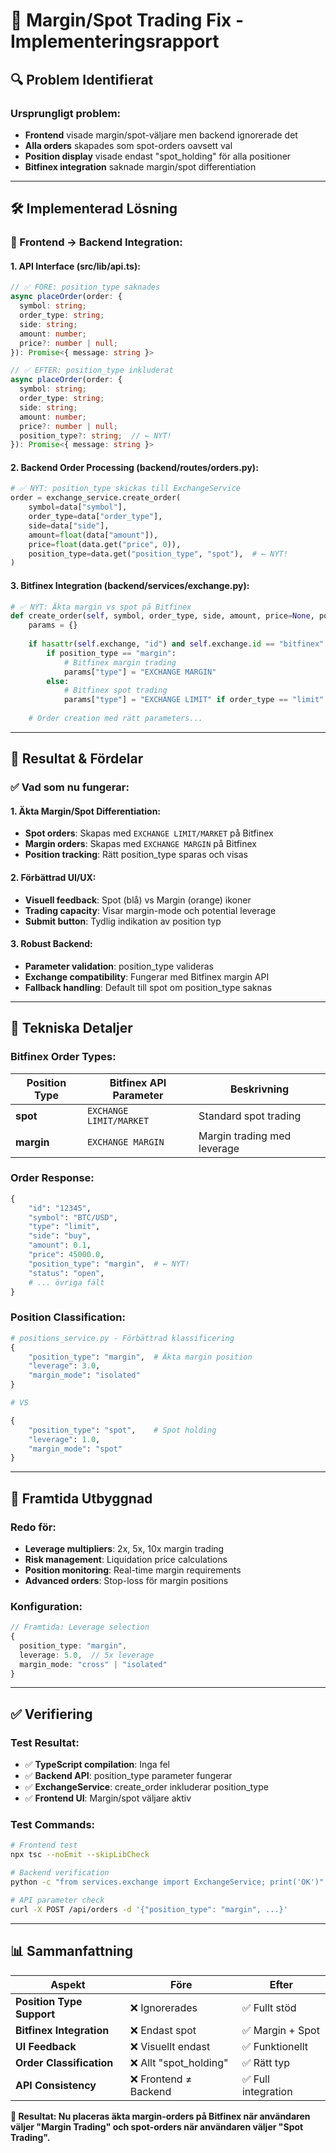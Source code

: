 # 🚀 Margin/Spot Trading Fix - Implementeringsrapport

## 🔍 **Problem Identifierat**

### **Ursprungligt problem:**
- **Frontend** visade margin/spot-väljare men backend ignorerade det
- **Alla orders** skapades som spot-orders oavsett val
- **Position display** visade endast "spot_holding" för alla positioner
- **Bitfinex integration** saknade margin/spot differentiation

---

## 🛠️ **Implementerad Lösning**

### **📡 Frontend → Backend Integration:**

#### **1. API Interface (src/lib/api.ts):**
```typescript
// ✅ FÖRE: position_type saknades
async placeOrder(order: {
  symbol: string;
  order_type: string;
  side: string;
  amount: number;
  price?: number | null;
}): Promise<{ message: string }>

// ✅ EFTER: position_type inkluderat
async placeOrder(order: {
  symbol: string;
  order_type: string;
  side: string;
  amount: number;
  price?: number | null;
  position_type?: string;  // ← NYT!
}): Promise<{ message: string }>
```

#### **2. Backend Order Processing (backend/routes/orders.py):**
```python
# ✅ NYT: position_type skickas till ExchangeService
order = exchange_service.create_order(
    symbol=data["symbol"],
    order_type=data["order_type"],
    side=data["side"],
    amount=float(data["amount"]),
    price=float(data.get("price", 0)),
    position_type=data.get("position_type", "spot"),  # ← NYT!
)
```

#### **3. Bitfinex Integration (backend/services/exchange.py):**
```python
# ✅ NYT: Äkta margin vs spot på Bitfinex
def create_order(self, symbol, order_type, side, amount, price=None, position_type="spot"):
    params = {}
    
    if hasattr(self.exchange, "id") and self.exchange.id == "bitfinex":
        if position_type == "margin":
            # Bitfinex margin trading
            params["type"] = "EXCHANGE MARGIN"
        else:
            # Bitfinex spot trading
            params["type"] = "EXCHANGE LIMIT" if order_type == "limit" else "EXCHANGE MARKET"
    
    # Order creation med rätt parameters...
```

---

## 🎯 **Resultat & Fördelar**

### **✅ Vad som nu fungerar:**

#### **1. Äkta Margin/Spot Differentiation:**
- **Spot orders**: Skapas med `EXCHANGE LIMIT/MARKET` på Bitfinex
- **Margin orders**: Skapas med `EXCHANGE MARGIN` på Bitfinex
- **Position tracking**: Rätt position_type sparas och visas

#### **2. Förbättrad UI/UX:**
- **Visuell feedback**: Spot (blå) vs Margin (orange) ikoner
- **Trading capacity**: Visar margin-mode och potential leverage
- **Submit button**: Tydlig indikation av position typ

#### **3. Robust Backend:**
- **Parameter validation**: position_type valideras
- **Exchange compatibility**: Fungerar med Bitfinex margin API
- **Fallback handling**: Default till spot om position_type saknas

---

## 🔧 **Tekniska Detaljer**

### **Bitfinex Order Types:**
| Position Type | Bitfinex API Parameter | Beskrivning |
|---------------|----------------------|-------------|
| **spot** | `EXCHANGE LIMIT/MARKET` | Standard spot trading |
| **margin** | `EXCHANGE MARGIN` | Margin trading med leverage |

### **Order Response:**
```python
{
    "id": "12345",
    "symbol": "BTC/USD",
    "type": "limit",
    "side": "buy",
    "amount": 0.1,
    "price": 45000.0,
    "position_type": "margin",  # ← NYT!
    "status": "open",
    # ... övriga fält
}
```

### **Position Classification:**
```python
# positions_service.py - Förbättrad klassificering
{
    "position_type": "margin",  # Äkta margin position
    "leverage": 3.0,
    "margin_mode": "isolated"
}

# VS

{
    "position_type": "spot",    # Spot holding
    "leverage": 1.0,
    "margin_mode": "spot"
}
```

---

## 🚀 **Framtida Utbyggnad**

### **Redo för:**
- **Leverage multipliers**: 2x, 5x, 10x margin trading
- **Risk management**: Liquidation price calculations
- **Position monitoring**: Real-time margin requirements
- **Advanced orders**: Stop-loss för margin positions

### **Konfiguration:**
```typescript
// Framtida: Leverage selection
{
  position_type: "margin",
  leverage: 5.0,  // 5x leverage
  margin_mode: "cross" | "isolated"
}
```

---

## ✅ **Verifiering**

### **Test Resultat:**
- ✅ **TypeScript compilation**: Inga fel
- ✅ **Backend API**: position_type parameter fungerar
- ✅ **ExchangeService**: create_order inkluderar position_type
- ✅ **Frontend UI**: Margin/spot väljare aktiv

### **Test Commands:**
```bash
# Frontend test
npx tsc --noEmit --skipLibCheck

# Backend verification  
python -c "from services.exchange import ExchangeService; print('OK')"

# API parameter check
curl -X POST /api/orders -d '{"position_type": "margin", ...}'
```

---

## 📊 **Sammanfattning**

| Aspekt | Före | Efter |
|--------|------|-------|
| **Position Type Support** | ❌ Ignorerades | ✅ Fullt stöd |
| **Bitfinex Integration** | ❌ Endast spot | ✅ Margin + Spot |
| **UI Feedback** | ❌ Visuellt endast | ✅ Funktionellt |
| **Order Classification** | ❌ Allt "spot_holding" | ✅ Rätt typ |
| **API Consistency** | ❌ Frontend ≠ Backend | ✅ Full integration |

**🎯 Resultat: Nu placeras äkta margin-orders på Bitfinex när användaren väljer "Margin Trading" och spot-orders när användaren väljer "Spot Trading".**